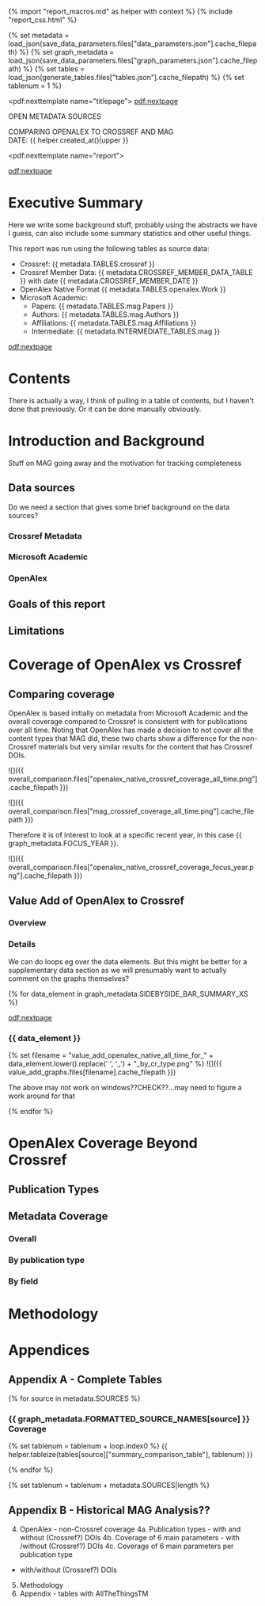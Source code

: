 {% import "report_macros.md" as helper with context %}
{% include "report_css.html" %}

<!-- Loading JSON data files for access -->
<!-- TODO - these will currently break because they need to be created/added to the precipy index -->
{% set metadata = load_json(save_data_parameters.files["data_parameters.json"].cache_filepath) %}
{% set graph_metadata = load_json(save_data_parameters.files["graph_parameters.json"].cache_filepath) %}
{% set tables = load_json(generate_tables.files["tables.json"].cache_filepath) %}
{% set tablenum = 1 %}

<!-- Title Page -->
<pdf:nexttemplate name="titlepage">
<pdf:nextpage>

<p class="subtitle">OPEN METADATA SOURCES</p>
<p class="titlemeta">
COMPARING OPENALEX TO CROSSREF AND MAG<br>
DATE: {{ helper.created_at()|upper }}</p>

<!-- switch page templates -->
<pdf:nexttemplate name="report">

<pdf:nextpage>

# Executive Summary

Here we write some background stuff, probably using the abstracts we have I guess, can also include some
summary statistics and other useful things.

This report was run using the following tables as source data:

* Crossref: {{ metadata.TABLES.crossref }}
* Crossref Member Data: {{ metadata.CROSSREF_MEMBER_DATA_TABLE }} with date {{ metadata.CROSSREF_MEMBER_DATE }}
* OpenAlex Native Format {{ metadata.TABLES.openalex.Work }}
* Microsoft Academic:
    * Papers: {{ metadata.TABLES.mag.Papers }}
    * Authors: {{ metadata.TABLES.mag.Authors }}
    * Affiliations: {{ metadata.TABLES.mag.Affiliations }}
    * Intermediate: {{ metadata.INTERMEDIATE_TABLES.mag }}


<pdf:nextpage>

# Contents

There is actually a way, I think of pulling in a table of contents, but I haven't done that previously. Or it can
be done manually obviously.

# Introduction and Background

Stuff on MAG going away and the motivation for tracking completeness

## Data sources

Do we need a section that gives some brief background on the data sources?

### Crossref Metadata

### Microsoft Academic

### OpenAlex

## Goals of this report

## Limitations

# Coverage of OpenAlex vs Crossref

## Comparing coverage

OpenAlex is based initially on metadata from Microsoft Academic and the overall coverage compared to Crossref is
consistent with for publications over all time. Noting that OpenAlex has made a decision to not cover all the 
content types that MAG did, these two charts show a difference for the non-Crossref materials but very similar
results for the content that has Crossref DOIs.

![]({{ overall_comparison.files["openalex_native_crossref_coverage_all_time.png"].cache_filepath }})

![]({{ overall_comparison.files["mag_crossref_coverage_all_time.png"].cache_filepath }})

Therefore it is of interest to look at a specific recent year, in this case {{ graph_metadata.FOCUS_YEAR }}.

![]({{ overall_comparison.files["openalex_native_crossref_coverage_focus_year.png"].cache_filepath }})

## Value Add of OpenAlex to Crossref

### Overview

### Details

We can do loops eg over the data elements. But this might be better for a supplementary data section as we will 
presumably want to actually comment on the graphs themselves?

{% for data_element in graph_metadata.SIDEBYSIDE_BAR_SUMMARY_XS %}

<pdf:nextpage>

### {{ data_element }}


{% set filename = "value_add_openalex_native_all_time_for_" + data_element.lower().replace(' ', '_') + "_by_cr_type.png" %}
![]({{ value_add_graphs.files[filename].cache_filepath }})

The above may not work on windows??CHECK??...may need to figure a work around for that

{% endfor %}

# OpenAlex Coverage Beyond Crossref

## Publication Types

## Metadata Coverage

### Overall

### By publication type

### By field

# Methodology

# Appendices

## Appendix A - Complete Tables

{% for source in metadata.SOURCES %}

### {{ graph_metadata.FORMATTED_SOURCE_NAMES[source] }} Coverage

{% set tablenum = tablenum + loop.index0 %}
{{ helper.tableize(tables[source]["summary_comparison_table"], tablenum) }}

{% endfor %}

{% set tablenum = tablenum + metadata.SOURCES|length %}


## Appendix B - Historical MAG Analysis??

4. OpenAlex - non-Crossref coverage
4a. Publication types - with and without (Crossref?) DOIs
4b. Coverage of 6 main parameters - with /without (Crossref?) DOIs
4c. Coverage of 6 main parameters per publication type 
 - with/without (Crossref?) DOIs
5. Methodology
6. Appendix - tables with AllTheThingsTM

